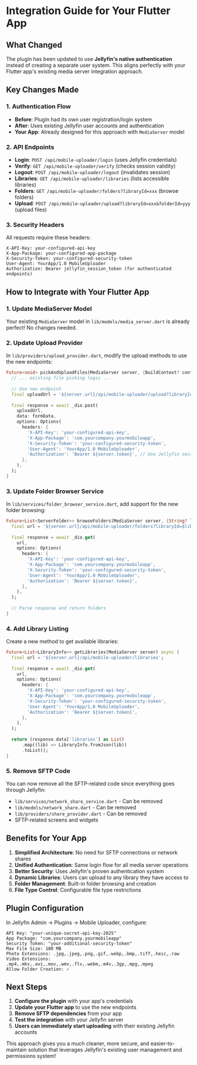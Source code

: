 # Integration Guide for Your Flutter App

## What Changed

The plugin has been updated to use **Jellyfin's native authentication** instead of creating a separate user system. This aligns perfectly with your Flutter app's existing media server integration approach.

## Key Changes Made

### 1. Authentication Flow
- **Before**: Plugin had its own user registration/login system
- **After**: Uses existing Jellyfin user accounts and authentication
- **Your App**: Already designed for this approach with `MediaServer` model

### 2. API Endpoints
- **Login**: `POST /api/mobile-uploader/login` (uses Jellyfin credentials)
- **Verify**: `GET /api/mobile-uploader/verify` (checks session validity)
- **Logout**: `POST /api/mobile-uploader/logout` (invalidates session)
- **Libraries**: `GET /api/mobile-uploader/libraries` (lists accessible libraries)
- **Folders**: `GET /api/mobile-uploader/folders?libraryId=xxx` (browse folders)
- **Upload**: `POST /api/mobile-uploader/upload?libraryId=xxx&folderId=yyy` (upload files)

### 3. Security Headers
All requests require these headers:
```
X-API-Key: your-configured-api-key
X-App-Package: your-configured-app-package  
X-Security-Token: your-configured-security-token
User-Agent: YourApp/1.0 MobileUploader
Authorization: Bearer jellyfin_session_token (for authenticated endpoints)
```

## How to Integrate with Your Flutter App

### 1. Update MediaServer Model
Your existing `MediaServer` model in `lib/models/media_server.dart` is already perfect! No changes needed.

### 2. Update Upload Provider
In `lib/providers/upload_provider.dart`, modify the upload methods to use the new endpoints:

```dart
Future<void> pickAndUploadFiles(MediaServer server, {BuildContext? context, String? destinationPath}) async {
  // ... existing file picking logic ...
  
  // Use new endpoint
  final uploadUrl = '${server.url}/api/mobile-uploader/upload?libraryId=$libraryId';
  
  final response = await _dio.post(
    uploadUrl,
    data: formData,
    options: Options(
      headers: {
        'X-API-Key': 'your-configured-api-key',
        'X-App-Package': 'com.yourcompany.yourmobileapp',
        'X-Security-Token': 'your-configured-security-token',
        'User-Agent': 'YourApp/1.0 MobileUploader',
        'Authorization': 'Bearer ${server.token}', // Use Jellyfin session token
      },
    ),
  );
}
```

### 3. Update Folder Browser Service
In `lib/services/folder_browser_service.dart`, add support for the new folder browsing:

```dart
Future<List<ServerFolder>> browseFolders(MediaServer server, {String? libraryId, String? path}) async {
  final url = '${server.url}/api/mobile-uploader/folders?libraryId=$libraryId&path=${path ?? ''}';
  
  final response = await _dio.get(
    url,
    options: Options(
      headers: {
        'X-API-Key': 'your-configured-api-key',
        'X-App-Package': 'com.yourcompany.yourmobileapp', 
        'X-Security-Token': 'your-configured-security-token',
        'User-Agent': 'YourApp/1.0 MobileUploader',
        'Authorization': 'Bearer ${server.token}',
      },
    ),
  );
  
  // Parse response and return folders
}
```

### 4. Add Library Listing
Create a new method to get available libraries:

```dart
Future<List<LibraryInfo>> getLibraries(MediaServer server) async {
  final url = '${server.url}/api/mobile-uploader/libraries';
  
  final response = await _dio.get(
    url,
    options: Options(
      headers: {
        'X-API-Key': 'your-configured-api-key',
        'X-App-Package': 'com.yourcompany.yourmobileapp',
        'X-Security-Token': 'your-configured-security-token', 
        'User-Agent': 'YourApp/1.0 MobileUploader',
        'Authorization': 'Bearer ${server.token}',
      },
    ),
  );
  
  return (response.data['libraries'] as List)
      .map((lib) => LibraryInfo.fromJson(lib))
      .toList();
}
```

### 5. Remove SFTP Code
You can now remove all the SFTP-related code since everything goes through Jellyfin:
- `lib/services/network_share_service.dart` - Can be removed
- `lib/models/network_share.dart` - Can be removed  
- `lib/providers/share_provider.dart` - Can be removed
- SFTP-related screens and widgets

## Benefits for Your App

1. **Simplified Architecture**: No need for SFTP connections or network shares
2. **Unified Authentication**: Same login flow for all media server operations
3. **Better Security**: Uses Jellyfin's proven authentication system
4. **Dynamic Libraries**: Users can upload to any library they have access to
5. **Folder Management**: Built-in folder browsing and creation
6. **File Type Control**: Configurable file type restrictions

## Plugin Configuration

In Jellyfin Admin → Plugins → Mobile Uploader, configure:

```
API Key: "your-unique-secret-api-key-2025"
App Package: "com.yourcompany.yourmobileapp"  
Security Token: "your-additional-security-token"
Max File Size: 100 MB
Photo Extensions: .jpg,.jpeg,.png,.gif,.webp,.bmp,.tiff,.heic,.raw
Video Extensions: .mp4,.mkv,.avi,.mov,.wmv,.flv,.webm,.m4v,.3gp,.mpg,.mpeg
Allow Folder Creation: ✓
```

## Next Steps

1. **Configure the plugin** with your app's credentials
2. **Update your Flutter app** to use the new endpoints
3. **Remove SFTP dependencies** from your app
4. **Test the integration** with your Jellyfin server
5. **Users can immediately start uploading** with their existing Jellyfin accounts

This approach gives you a much cleaner, more secure, and easier-to-maintain solution that leverages Jellyfin's existing user management and permissions system!
